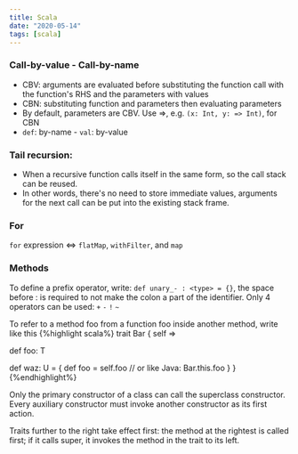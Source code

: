 ```yaml
---
title: Scala
date: "2020-05-14"
tags: [scala]
---
```


### Call-by-value - Call-by-name
- CBV: arguments are evaluated before substituting the function call with the function's RHS and the parameters with values
- CBN: substituting function and parameters then evaluating parameters
- By default, parameters are CBV. Use =>, e.g. `(x: Int, y: => Int)`, for CBN
- `def`: by-name - `val`: by-value

### Tail recursion:
- When a recursive function calls itself in the same form, so the call stack can be reused.
- In other words, there's no need to store immediate values, arguments for the next call can be put into the existing stack frame.

### For
`for` expression <=> `flatMap`, `withFilter`, and `map`

### Methods
To define a prefix operator, write: `def unary_- : <type> = {}`, the space before : is required to not make the colon a part of the identifier.
Only 4 operators can be used: `+` `-` `!` `~`

To refer to a method foo from a function foo inside another method, write like this
{%highlight scala%}
trait Bar {
  self =>

  def foo: T
  
  def waz: U = {
    def foo = self.foo // or like Java: Bar.this.foo
  }
}
{%endhighlight%}

Only the primary constructor of a class can call the superclass constructor.  
Every auxiliary constructor must invoke another constructor as its first action.

Traits further to the right take effect first: the method at the rightest is called first; if it calls super, it invokes the method in the trait to its left.
